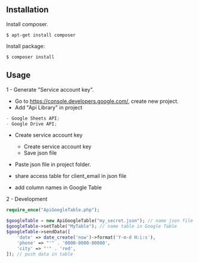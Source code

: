 ## Installation
Install composer.
 ```
 $ apt-get install composer
 ```
Install package:
 ```
 $ composer install
```

## Usage
1 - Generate "Service account key".
* Go to https://console.developers.google.com/, create new project.
* Add "Api Library" in project
```python
- Google Sheets API;
- Google Drive API;
```
* Create service account key
    * Create service account key
    * Save json file
    
* Paste json file in project folder.

* share access table for client_email in json file
* add column names in Google Table
    
2 - Development
```php
require_once("ApiGoogleTable.php");

$googleTable = new ApiGoogleTable("my_secret.json"); // name json file
$googleTable->setTable("MyTable"); // name table in Google Table
$googleTable->sendData([
    'date' => date_create('now')->format('Y-m-d H:i:s'),
    'phone' => "'" . '0000-0000-00000',
    'city' => "'" . 'red',
]); // push data in table
```